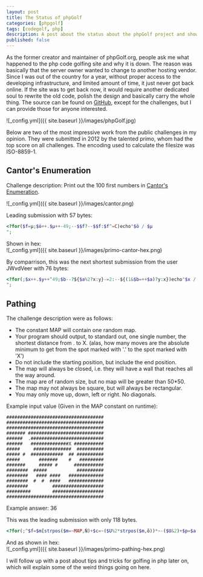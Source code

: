 ```yaml
---
layout: post
title: The Status of phpGolf
categories: [phpgolf]
tags: [codegolf, php]
description: A post about the status about the phpGolf project and showing off some legendary submissions.
published: false
---
```


As the former creator and maintainer of phpGolf.org, people ask me what happened to the php code golfing site and why it is down. The reason was basically that the server owner wanted to change to another hosting vendor. Since I was out of the country for a year, without proper access to the developing infrastructure, and limited amount of time, it just never got back online. If the site was to get back now, it would require another dedicated soul to rewrite the old code, polish the design and basically carry the whole thing. The source can be found on <a href="https://github.com/phpGolf">GitHub</a>, except for the challenges, but I can provide those for anyone interested. 

![_config.yml]({{ site.baseurl }}/images/phpGolf.jpg)
  
Below are two of the most impressive work from the public challenges in my opinion. They were submitted in 2012 by the talented primo, whom had the top score on all challenges. The encoding used to calculate the filesize was ISO-8859-1.

## Cantor's Enumeration

Challenge description: Print out the 100 first numbers in <a href="https://pastebin.com/4nub2H0r">Cantor's Enumeration</a>.

![_config.yml]({{ site.baseurl }}/images/cantor.png)

Leading submission with 57 bytes:
```php
<?for($f=µ;$ö++.$µ++-49;--$$f?--$$f:$f^=C)echo"$ö / $µ
";
```

Shown in hex:  
![_config.yml]({{ site.baseurl }}/images/primo-cantor-hex.png)

By comparrison, this was the next shortest submission from the user JWvdVeer with 76 bytes:
```php
<?for(;$x++.$y++^49;$b--?${$a%2?x:y}-=2:--${(1&$b=++$a)?y:x})echo"$x / $y
";
```

## Pathing

The challenge description were as follows:

* The constant MAP will contain one random map.
* Your program should output, to standard out, one single number,
the shortest distance from . to X. (alas, how many moves are the absolute 
minimum to get from the spot marked with '.' to the spot marked with 'X')
* Do not include the starting position, but include the end position.
* The map will always be closed, i.e. they will have a wall that reaches all the way around.
* The map are of random size, but no map will be greater than 50*50.
* The map may not always be square, but will always be rectangular.
* You may only move up, down, left or right. No diagonals.

Example input value (Given in the MAP constant on runtime):

```
####################################
####################################
####################################
####### ############################
######  .###########################
######   ##############X ###########
#####     ##############  ##########
##### #  ############  ## ##########
#####       #######    #   #########
#######     ##### #      ###########
########  #####           ##########
########   #### ####   #############
########  #  #  ####   #############
########         ###################
#########        ###################
####################################
```

Example answer: 36

This was the leading submission with only 118 bytes.

```php
<?for(;^$f=$m[strpos($m=~MAP,Ñ)+$c=~($Ü%2*strpos($m,õ))*~-($Ü&2)+$p=$a[$Ü++/5-3]];)${$$f|$$c?z:$a[]=$c}=$$p+1;echo$z;
```

And as shown in hex:  
![_config.yml]({{ site.baseurl }}/images/primo-pathing-hex.png)


I will follow up with a post about tips and tricks for golfing in php later on, which will explain some of the weird things going on here.


